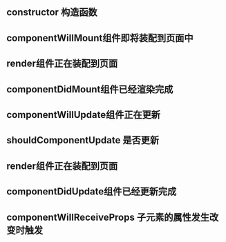 ## constructor 构造函数
## componentWillMount组件即将装配到页面中
## render组件正在装配到页面
## componentDidMount组件已经渲染完成


## componentWillUpdate组件正在更新
## shouldComponentUpdate 是否更新
## render组件正在装配到页面
## componentDidUpdate组件已经更新完成


## componentWillReceiveProps 子元素的属性发生改变时触发